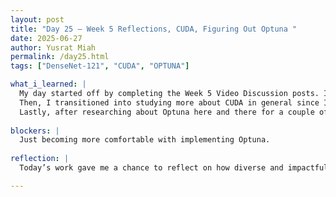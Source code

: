 ```yaml
---
layout: post
title: "Day 25 – Week 5 Reflections, CUDA, Figuring Out Optuna "
date: 2025-06-27
author: Yusrat Miah
permalink: /day25.html
tags: ["DenseNet-121", "CUDA", "OPTUNA"]

what_i_learned: |
  My day started off by completing the Week 5 Video Discussion posts. I particularly responded to the "The African Diaspora Media Hub" and "Smart Water Contamination Detection Using AI Model" groups. Through these projects I learned about consolidating data to make meaningful website to enilghten individuals of the rich, beautiful culture within the African Diaspora and how hardware-software interactions have a lot of potential to create a cost effective solution to address critical water contamination issues.
  Then, I transitioned into studying more about CUDA in general since I feel like I was too technically sound with it. I watched a video interview about it explained by one of the architects of CUDA named Stephen Jones. He explained how CUDA brings together the CPU and GPU and that CUDA assigns different tasks to the CPU and GPU. For example, CUDA will assign loading config files and Fetch API tasks to the CPU, while on the other hand, it will give the GPU a more memory intensive task like processing image.
  Lastly, after researching about Optuna here and there for a couple of weeks, I finally implemented on my code base and am running a study on a Google Colab Notebook, which is connected with my local machine. Note there are some major steps for integrating Optuna for hyperparameter tuning: 1) Installing Optuna 2) Defining the Objective function- training different hyperparameters 3) Modifying model training 4) Analyze Results 5) Summarize the results/present best model.
  
blockers: |
  Just becoming more comfortable with implementing Optuna.
  
reflection: |
  Today’s work gave me a chance to reflect on how diverse and impactful technology can be across different fields. Engaging with the Week 5 video discussions reminded me of the importance of using digital platforms to both preserve culture and solve real-world problems like water contamination. Learning more about CUDA helped me recognize the power of optimized computing, especially how the CPU and GPU can collaborate to handle complex tasks efficiently. Finally, implementing Optuna marked a personal milestone, showing me the value of persistence and experimentation in improving machine learning models through hyperparameter tuning.

---
```


